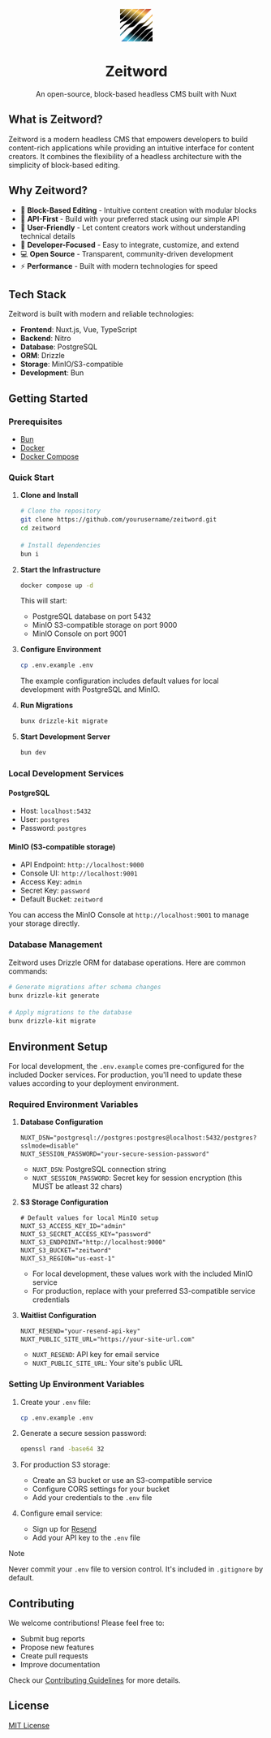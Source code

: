 <p align="center">
  <picture>
      <source srcset="public/favicon.png" media="(prefers-color-scheme: dark)">
      <img src="public/favicon-light.png" alt="" width="64"/>
    </picture>
  <h1 align="center">Zeitword</h1>
  <p align="center">An open-source, block-based headless CMS built with Nuxt</p>
</p>

## What is Zeitword?

Zeitword is a modern headless CMS that empowers developers to build content-rich applications while providing an intuitive interface for content creators. It combines the flexibility of a headless architecture with the simplicity of block-based editing.

## Why Zeitword?

- 🎨 **Block-Based Editing** - Intuitive content creation with modular blocks
- 🔧 **API-First** - Build with your preferred stack using our simple API
- 📝 **User-Friendly** - Let content creators work without understanding technical details
- 🚀 **Developer-Focused** - Easy to integrate, customize, and extend
- 💻 **Open Source** - Transparent, community-driven development
- ⚡ **Performance** - Built with modern technologies for speed

## Tech Stack

Zeitword is built with modern and reliable technologies:

- **Frontend**: Nuxt.js, Vue, TypeScript
- **Backend**: Nitro
- **Database**: PostgreSQL
- **ORM**: Drizzle
- **Storage**: MinIO/S3-compatible
- **Development**: Bun

## Getting Started

### Prerequisites

- [Bun](https://bun.sh/)
- [Docker](https://www.docker.com/)
- [Docker Compose](https://docs.docker.com/compose/)

### Quick Start

1. **Clone and Install**
   ```bash
   # Clone the repository
   git clone https://github.com/yourusername/zeitword.git
   cd zeitword

   # Install dependencies
   bun i
   ```

2. **Start the Infrastructure**
   ```bash
   docker compose up -d
   ```
   This will start:
   - PostgreSQL database on port 5432
   - MinIO S3-compatible storage on port 9000
   - MinIO Console on port 9001

3. **Configure Environment**
   ```bash
   cp .env.example .env
   ```
   The example configuration includes default values for local development with PostgreSQL and MinIO.

4. **Run Migrations**
   ```bash
   bunx drizzle-kit migrate
   ```

5. **Start Development Server**
   ```bash
   bun dev
   ```

### Local Development Services

#### PostgreSQL
- Host: `localhost:5432`
- User: `postgres`
- Password: `postgres`

#### MinIO (S3-compatible storage)
- API Endpoint: `http://localhost:9000`
- Console UI: `http://localhost:9001`
- Access Key: `admin`
- Secret Key: `password`
- Default Bucket: `zeitword`

You can access the MinIO Console at `http://localhost:9001` to manage your storage directly.

### Database Management

Zeitword uses Drizzle ORM for database operations. Here are common commands:

```bash
# Generate migrations after schema changes
bunx drizzle-kit generate

# Apply migrations to the database
bunx drizzle-kit migrate
```

## Environment Setup

For local development, the `.env.example` comes pre-configured for the included Docker services. For production, you'll need to update these values according to your deployment environment.

### Required Environment Variables

1. **Database Configuration**
   ```env
   NUXT_DSN="postgresql://postgres:postgres@localhost:5432/postgres?sslmode=disable"
   NUXT_SESSION_PASSWORD="your-secure-session-password"
   ```
   - `NUXT_DSN`: PostgreSQL connection string
   - `NUXT_SESSION_PASSWORD`: Secret key for session encryption (this MUST be atleast 32 chars)

2. **S3 Storage Configuration**
   ```env
   # Default values for local MinIO setup
   NUXT_S3_ACCESS_KEY_ID="admin"
   NUXT_S3_SECRET_ACCESS_KEY="password"
   NUXT_S3_ENDPOINT="http://localhost:9000"
   NUXT_S3_BUCKET="zeitword"
   NUXT_S3_REGION="us-east-1"
   ```
   - For local development, these values work with the included MinIO service
   - For production, replace with your preferred S3-compatible service credentials

3. **Waitlist Configuration**
   ```env
   NUXT_RESEND="your-resend-api-key"
   NUXT_PUBLIC_SITE_URL="https://your-site-url.com"
   ```
   - `NUXT_RESEND`: API key for email service
   - `NUXT_PUBLIC_SITE_URL`: Your site's public URL

### Setting Up Environment Variables

1. Create your `.env` file:
   ```bash
   cp .env.example .env
   ```

2. Generate a secure session password:
   ```bash
   openssl rand -base64 32
   ```

3. For production S3 storage:
   - Create an S3 bucket or use an S3-compatible service
   - Configure CORS settings for your bucket
   - Add your credentials to the `.env` file

4. Configure email service:
   - Sign up for [Resend](https://resend.com)
   - Add your API key to the `.env` file

> [!NOTE]
> Never commit your `.env` file to version control. It's included in `.gitignore` by default.


## Contributing

We welcome contributions! Please feel free to:

- Submit bug reports
- Propose new features
- Create pull requests
- Improve documentation

Check our [Contributing Guidelines](CONTRIBUTING.md) for more details.

## License

[MIT License](LICENSE)

